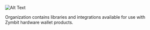 ![Alt Text](https://www.zymbit.com/wp-content/uploads/2021/08/zymbit-logo-black.gif)

Organization contains libraries and integrations available for use with Zymbit hardware wallet products.
